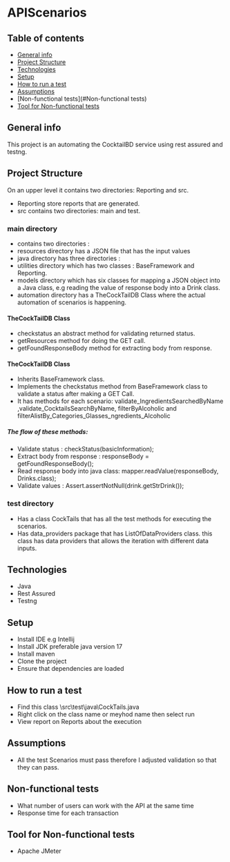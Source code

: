 # APIScenarios

## Table of contents
* [General info](#general-info)
* [Project Structure](#project-structure)
* [Technologies](#technologies)
* [Setup](#setup)
* [How to run a test](#How-to-run-a-test)
* [Assumptions](#assumptions)
* [Non-functional tests](#Non-functional tests)
* [Tool for Non-functional tests]()

## General info
This project is an automating the CocktailBD service using rest assured and testng.

## Project Structure
On an upper level it contains two directories: Reporting and src.
* Reporting store reports that are generated.
* src contains two directories: main and test.

### main directory
* contains two directories :
* resources directory has a JSON file that has the input values
* java directory has three directories :
* utilities directory which has two classes : BaseFramework and Reporting.
* models directory which has six classes for mapping a JSON object into a Java class, e.g reading the value of response body into a Drink class.
* automation directory has a TheCockTailDB Class where the actual automation of scenarios is happening.

#### TheCockTailDB Class
* checkstatus an abstract method for validating returned status.
* getResources method for doing the GET call.
*	getFoundResponseBody method for extracting body from response.

#### TheCockTailDB Class
*	Inherits BaseFramework class.
*	Implements the checkstatus method from BaseFramework class to validate a status after making a GET Call.
*	It has methods for each scenario: validate_IngredientsSearchedByName ,validate_CocktailsSearchByName, filterByAlcoholic and filterAlistBy_Categories_Glasses_ngredients_Alcoholic

##### The flow of these methods:
*	Validate status :	checkStatus(basicInformation);
*	Extract body from response	: responseBody = getFoundResponseBody();
*	Read response body into java class:	mapper.readValue(responseBody, Drinks.class);
*	Validate values : Assert.assertNotNull(drink.getStrDrink());

### test directory
*	Has a class CockTails that has all the test methods for executing the scenarios.
* Has data_providers package that has ListOfDataProviders class. this class has data providers that allows the iteration with different data inputs.

## Technologies
* Java
* Rest Assured
* Testng

## Setup
*	Install IDE e.g Intellij
*	Install JDK preferable java version 17
*	Install maven
*	Clone the project
*	Ensure that dependencies are loaded

## How to run a test
* Find this class \src\test\java\CockTails.java
*	Right click on the class name or meyhod name then select run
* View report on Reports about the execution

## Assumptions
* All the test Scenarios must pass therefore I adjusted validation so that they can pass.
## Non-functional tests
*	What number of users can work with the API at the same time
*	Response time for each transaction
## Tool for Non-functional tests
* Apache JMeter
